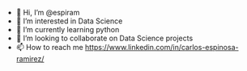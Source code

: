 - 👋 Hi, I’m @espiram
- 👀 I’m interested in Data Science
- 🌱 I’m currently learning python
- 💞️ I’m looking to collaborate on Data Science projects
- 📫 How to reach me https://www.linkedin.com/in/carlos-espinosa-ramirez/

<!---
espiram/espiram is a ✨ special ✨ repository because its `README.md` (this file) appears on your GitHub profile.
You can click the Preview link to take a look at your changes.
--->
